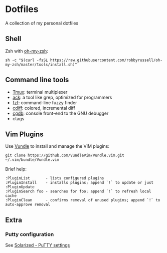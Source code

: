 # Dotfiles

A collection of my personal dotfiles

## Shell

Zsh with [oh-my-zsh](http://ohmyz.sh/):

    sh -c "$(curl -fsSL https://raw.githubusercontent.com/robbyrussell/oh-my-zsh/master/tools/install.sh)"


## Command line tools

* [Tmux](https://tmux.github.io): terminal multiplexer
* [ack](http://beyondgrep.com/): a tool like grep, optimized for programmers
* [fzf](https://github.com/junegunn/fzf): command-line fuzzy finder
* [cdiff](https://github.com/ymattw/cdiff): colored, incremental diff 
* [cgdb](https://cgdb.github.io): console front-end to the GNU debugger
* ctags


## Vim Plugins

Use [Vundle](https://github.com/VundleVim/Vundle.vim) to install 
and manage the VIM plugins:

    git clone https://github.com/VundleVim/Vundle.vim.git ~/.vim/bundle/Vundle.vim

Brief help:

    :PluginList       - lists configured plugins
    :PluginInstall    - installs plugins; append `!` to update or just :PluginUpdate
    :PluginSearch foo - searches for foo; append `!` to refresh local cache
    :PluginClean      - confirms removal of unused plugins; append `!` to auto-approve removal

## Extra

### Putty configuration

See [Solarized - PuTTY settings](https://github.com/altercation/solarized/tree/master/putty-colors-solarized)

